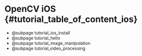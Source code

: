 OpenCV iOS {#tutorial_table_of_content_ios}
==========
-   @subpage tutorial_ios_install
-   @subpage tutorial_hello
-   @subpage tutorial_image_manipulation
-   @subpage tutorial_video_processing
